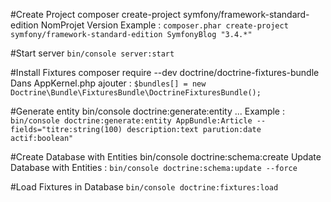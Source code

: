 #Create Project
composer create-project symfony/framework-standard-edition NomProjet Version
Example : `composer.phar create-project symfony/framework-standard-edition SymfonyBlog "3.4.*"`

#Start server
`bin/console server:start`

#Install Fixtures
composer require --dev doctrine/doctrine-fixtures-bundle
Dans AppKernel.php ajouter : `$bundles[] = new Doctrine\Bundle\FixturesBundle\DoctrineFixturesBundle();`

#Generate entity
bin/console doctrine:generate:entity ...
Example : `bin/console doctrine:generate:entity AppBundle:Article --fields="titre:string(100) description:text parution:date actif:boolean"`

#Create Database with Entities
bin/console doctrine:schema:create
Update Database with Entities :	`bin/console doctrine:schema:update --force`

#Load Fixtures in Database
`bin/console doctrine:fixtures:load`
